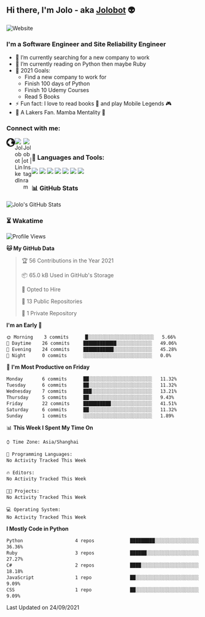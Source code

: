 ## Hi there, I'm Jolo - aka [Jolobot](https://www.jolobot.com) :alien:

![Website](https://img.shields.io/website?down_color=red&down_message=down&style=for-the-badge&up_color=green&up_message=up&url=https%3A%2F%2Fwww.jolobot.com%2F)

### I'm a Software Engineer and Site Reliability Engineer

- 🔭 I’m currently searching for a new company to work
- 🌱 I’m currently reading on Python then maybe Ruby
- 🥅 2021 Goals:
    - Find a new company to work for
    - Finish 100 days of Python
    - Finish 10 Udemy Courses
    - Read 5 Books
- ⚡ Fun fact: I love to read books :book: and play Mobile Legends :video_game:
- :basketball: A Lakers Fan. Mamba Mentality :snake:

### Connect with me:

[<img align="left" alt="jolobot.com" width="22px" src="https://raw.githubusercontent.com/iconic/open-iconic/master/svg/globe.svg" />](https://www.jolobot.com)
[<img align="left" alt="Jolobot | LinkedIn" width="22px" src="https://cdn.jsdelivr.net/npm/simple-icons@v3/icons/linkedin.svg" />](http://linkedin.com/in/jolovillanueva)
[<img align="left" alt="Jolobot | Instagram" width="22px" src="https://cdn.jsdelivr.net/npm/simple-icons@v3/icons/instagram.svg" />](https://www.instagram.com/jolovillanueva47)

<br />

### :wrench: Languages and Tools:

![](https://img.shields.io/badge/OS-Ubuntu-informational?style=flat&logo=ubuntu&logoColor=white&color=2bbc8a)
![](https://img.shields.io/badge/Editor-VS_Code-informational?style=flat&logo=visual-studio-code&logoColor=white&color=2bbc8a)
![](https://img.shields.io/badge/Code-Python-informational?style=flat&logo=python&logoColor=white&color=2bbc8a)
![](https://img.shields.io/badge/Shell-Bash-informational?style=flat&logo=gnu-bash&logoColor=white&color=2bbc8a)
![](https://img.shields.io/badge/Tools-Docker-informational?style=flat&logo=docker&logoColor=blue&color=2bbc8a)
![](https://img.shields.io/badge/Tools-Kubernetes-informational?style=flat&logo=kubernetes&logoColor=white&color=2bbc8a)
![](https://img.shields.io/badge/Cloud-AWS-informational?style=flat&logo=amazon-aws&logoColor=orange&color=2bbc8a)

### :bar_chart: GitHub Stats

<img align="center" src="https://github-readme-stats.vercel.app/api?username=jolovillanueva47&show_icons=true&theme=synthwave" alt="Jolo's GitHub Stats" />

### :hourglass_flowing_sand: Wakatime

<!--START_SECTION:waka-->
![Profile Views](http://img.shields.io/badge/Profile%20Views-0-blue)

**🐱 My GitHub Data** 

> 🏆 56 Contributions in the Year 2021
 > 
> 📦 65.0 kB Used in GitHub's Storage 
 > 
> 💼 Opted to Hire
 > 
> 📜 13 Public Repositories 
 > 
> 🔑 1 Private Repository 
 > 
**I'm an Early 🐤** 

```text
🌞 Morning    3 commits      █░░░░░░░░░░░░░░░░░░░░░░░░   5.66% 
🌆 Daytime    26 commits     ████████████░░░░░░░░░░░░░   49.06% 
🌃 Evening    24 commits     ███████████░░░░░░░░░░░░░░   45.28% 
🌙 Night      0 commits      ░░░░░░░░░░░░░░░░░░░░░░░░░   0.0%

```
📅 **I'm Most Productive on Friday** 

```text
Monday       6 commits      ██░░░░░░░░░░░░░░░░░░░░░░░   11.32% 
Tuesday      6 commits      ██░░░░░░░░░░░░░░░░░░░░░░░   11.32% 
Wednesday    7 commits      ███░░░░░░░░░░░░░░░░░░░░░░   13.21% 
Thursday     5 commits      ██░░░░░░░░░░░░░░░░░░░░░░░   9.43% 
Friday       22 commits     ██████████░░░░░░░░░░░░░░░   41.51% 
Saturday     6 commits      ██░░░░░░░░░░░░░░░░░░░░░░░   11.32% 
Sunday       1 commits      ░░░░░░░░░░░░░░░░░░░░░░░░░   1.89%

```


📊 **This Week I Spent My Time On** 

```text
⌚︎ Time Zone: Asia/Shanghai

💬 Programming Languages: 
No Activity Tracked This Week

🔥 Editors: 
No Activity Tracked This Week

🐱‍💻 Projects: 
No Activity Tracked This Week

💻 Operating System: 
No Activity Tracked This Week

```

**I Mostly Code in Python** 

```text
Python                   4 repos             █████████░░░░░░░░░░░░░░░░   36.36% 
Ruby                     3 repos             ██████░░░░░░░░░░░░░░░░░░░   27.27% 
C#                       2 repos             ████░░░░░░░░░░░░░░░░░░░░░   18.18% 
JavaScript               1 repo              ██░░░░░░░░░░░░░░░░░░░░░░░   9.09% 
CSS                      1 repo              ██░░░░░░░░░░░░░░░░░░░░░░░   9.09%

```



 Last Updated on 24/09/2021
<!--END_SECTION:waka-->

